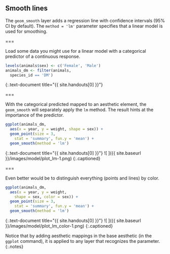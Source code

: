 ---
---

## Smooth lines

The `geom_smooth` layer adds a regression line with confidence intervals (95% CI by default). The `method = 'lm'` parameter specifies that a linear model is used for smoothing.

===

Load some data you might use for a linear model with a categorical predictor of
a continuous response.



~~~r
levels(animals$sex) <- c('Female', 'Male')
animals_dm <- filter(animals,
  species_id == 'DM')
~~~
{:.text-document title="{{ site.handouts[0] }}"}


===

With the categorical predicted mapped to an aesthetic element, the `geom_smooth`
will separately apply the `lm` method. The result hints at the importance of
the predictor.



~~~r
ggplot(animals_dm,
  aes(x = year, y = weight, shape = sex)) + 
  geom_point(size = 3,
    stat = 'summary', fun.y = 'mean') +
  geom_smooth(method = 'lm')
~~~
{:.text-document title="{{ site.handouts[0] }}"}
![ ]({{ site.baseurl }}/images/model/plot_lm-1.png)
{:.captioned}

===

Even better would be to distinguish everything (points and lines) by color.



~~~r
ggplot(animals_dm,
  aes(x = year, y = weight,
    shape = sex, color = sex)) + 
  geom_point(size = 3,
    stat = 'summary', fun.y = 'mean') +
  geom_smooth(method = 'lm')
~~~
{:.text-document title="{{ site.handouts[0] }}"}
![ ]({{ site.baseurl }}/images/model/plot_lm_color-1.png)
{:.captioned}

Notice that by adding aesthetic mappings in the base aesthetic (in the `ggplot`
command), it is applied to any layer that recognizes the parameter.
{:.notes}
